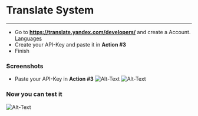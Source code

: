 # Translate System
_____

- Go to **https://translate.yandex.com/developers/** and create a Account. [Languages](https://tech.yandex.com/translate/doc/dg/concepts/api-overview-docpage/)
- Create your API-Key and paste it in **Action #3**
- Finish

### Screenshots

* Paste your API-Key in **Action #3**
![Alt-Text](https://madebyme.s-ul.eu/VottJRnJ)
![Alt-Text](https://madebyme.s-ul.eu/xEQ5zmbR)
### Now you can test it
![Alt-Text](https://madebyme.s-ul.eu/kd2BbtiR)
